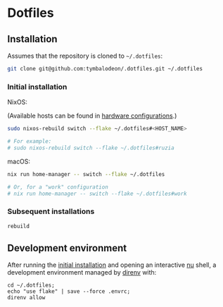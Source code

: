 # Dotfiles

## Installation

Assumes that the repository is cloned to `~/.dotfiles`:

```sh
git clone git@github.com:tymbalodeon/.dotfiles.git ~/.dotfiles
```

### Initial installation

NixOS:

(Available hosts can be found in [hardware configurations](./linux/hardware-configurations).)

```sh
sudo nixos-rebuild switch --flake ~/.dotfiles#<HOST_NAME>

# For example:
# sudo nixos-rebuild switch --flake ~/.dotfiles#ruzia
```

macOS:

```sh
nix run home-manager -- switch --flake ~/.dotfiles

# Or, for a "work" configuration
# nix run home-manager -- switch --flake ~/.dotfiles#work
```

### Subsequent installations

```sh
rebuild
```

## Development environment

After running the [initial installation](#initial-installation) and opening an interactive [nu](https://www.nushell.sh/) shell, a development environment managed by [direnv](https://direnv.net/) with:

```nu
cd ~/.dotfiles;
echo "use flake" | save --force .envrc;
direnv allow
```
